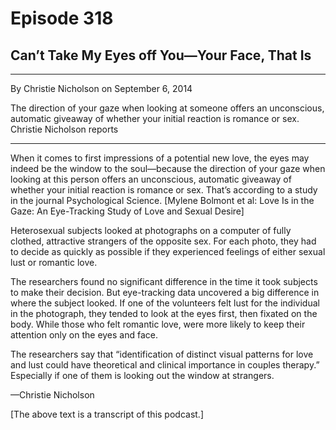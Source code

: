 # Episode 318

## Can’t Take My Eyes off You—Your Face, That Is

---

By Christie Nicholson on September 6, 2014

The direction of your gaze when looking at someone offers an unconscious, automatic giveaway of whether your initial reaction is romance or sex. Christie Nicholson reports

---

When it comes to first impressions of a potential new love, the eyes may indeed be the window to the soul—because the direction of your gaze when looking at this person offers an unconscious, automatic giveaway of whether your initial reaction is romance or sex. That’s according to a study in the journal Psychological Science. [Mylene Bolmont et al: Love Is in the Gaze: An Eye-Tracking Study of Love and Sexual Desire]

Heterosexual subjects looked at photographs on a computer of fully clothed, attractive strangers of the opposite sex. For each photo, they had to decide as quickly as possible if they experienced feelings of either sexual lust or romantic love.

The researchers found no significant difference in the time it took subjects to make their decision. But eye-tracking data uncovered a big difference in where the subject looked. If one of the volunteers felt lust for the individual in the photograph, they tended to look at the eyes first, then fixated on the body. While those who felt romantic love, were more likely to keep their attention only on the eyes and face.

The researchers say that “identification of distinct visual patterns for love and lust could have theoretical and clinical importance in couples therapy.” Especially if one of them is looking out the window at strangers.

—Christie Nicholson

[The above text is a transcript of this podcast.]

